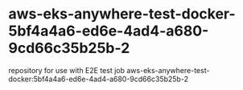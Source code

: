 # aws-eks-anywhere-test-docker-5bf4a4a6-ed6e-4ad4-a680-9cd66c35b25b-2
repository for use with E2E test job aws-eks-anywhere-test-docker:5bf4a4a6-ed6e-4ad4-a680-9cd66c35b25b-2
